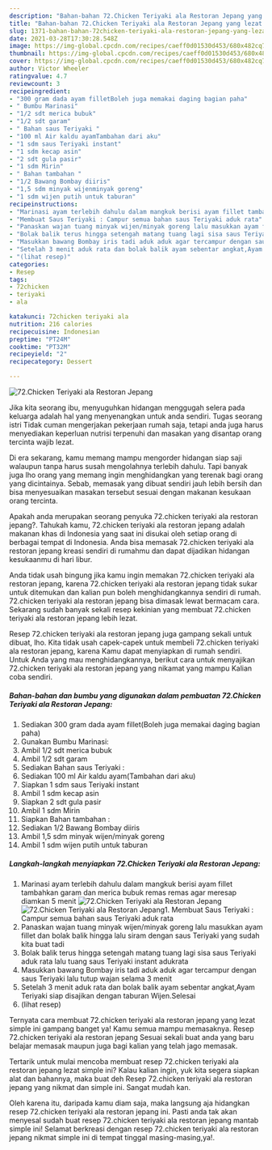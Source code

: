 ```yaml
---
description: "Bahan-bahan 72.Chicken Teriyaki ala Restoran Jepang yang lezat Untuk Jualan"
title: "Bahan-bahan 72.Chicken Teriyaki ala Restoran Jepang yang lezat Untuk Jualan"
slug: 1371-bahan-bahan-72chicken-teriyaki-ala-restoran-jepang-yang-lezat-untuk-jualan
date: 2021-03-28T17:30:28.548Z
image: https://img-global.cpcdn.com/recipes/caeff0d01530d453/680x482cq70/72chicken-teriyaki-ala-restoran-jepang-foto-resep-utama.jpg
thumbnail: https://img-global.cpcdn.com/recipes/caeff0d01530d453/680x482cq70/72chicken-teriyaki-ala-restoran-jepang-foto-resep-utama.jpg
cover: https://img-global.cpcdn.com/recipes/caeff0d01530d453/680x482cq70/72chicken-teriyaki-ala-restoran-jepang-foto-resep-utama.jpg
author: Victor Wheeler
ratingvalue: 4.7
reviewcount: 3
recipeingredient:
- "300 gram dada ayam filletBoleh juga memakai daging bagian paha"
- " Bumbu Marinasi"
- "1/2 sdt merica bubuk"
- "1/2 sdt garam"
- " Bahan saus Teriyaki "
- "100 ml Air kaldu ayamTambahan dari aku"
- "1 sdm saus Teriyaki instant"
- "1 sdm kecap asin"
- "2 sdt gula pasir"
- "1 sdm Mirin"
- " Bahan tambahan "
- "1/2 Bawang Bombay diiris"
- "1,5 sdm minyak wijenminyak goreng"
- "1 sdm wijen putih untuk taburan"
recipeinstructions:
- "Marinasi ayam terlebih dahulu dalam mangkuk berisi ayam fillet tambahkan garam dan merica bubuk remas remas agar meresap diamkan 5 menit"
- "Membuat Saus Teriyaki : Campur semua bahan saus Teriyaki aduk rata"
- "Panaskan wajan tuang minyak wijen/minyak goreng lalu masukkan ayam fillet dan bolak balik hingga lalu siram dengan saus Teriyaki yang sudah kita buat tadi"
- "Bolak balik terus hingga setengah matang tuang lagi sisa saus Teriyaki aduk rata lalu tuang saus Teriyaki instant adukrata"
- "Masukkan bawang Bombay iris tadi aduk aduk agar tercampur dengan saus Teriyaki lalu tutup wajan selama 3 menit"
- "Setelah 3 menit aduk rata dan bolak balik ayam sebentar angkat,Ayam Teriyaki siap disajikan dengan taburan Wijen.Selesai"
- "(lihat resep)"
categories:
- Resep
tags:
- 72chicken
- teriyaki
- ala

katakunci: 72chicken teriyaki ala 
nutrition: 216 calories
recipecuisine: Indonesian
preptime: "PT24M"
cooktime: "PT32M"
recipeyield: "2"
recipecategory: Dessert

---
```



![72.Chicken Teriyaki ala Restoran Jepang](https://img-global.cpcdn.com/recipes/caeff0d01530d453/680x482cq70/72chicken-teriyaki-ala-restoran-jepang-foto-resep-utama.jpg)

Jika kita seorang ibu, menyuguhkan hidangan menggugah selera pada keluarga adalah hal yang menyenangkan untuk anda sendiri. Tugas seorang istri Tidak cuman mengerjakan pekerjaan rumah saja, tetapi anda juga harus menyediakan keperluan nutrisi terpenuhi dan masakan yang disantap orang tercinta wajib lezat.

Di era  sekarang, kamu memang mampu mengorder hidangan siap saji walaupun tanpa harus susah mengolahnya terlebih dahulu. Tapi banyak juga lho orang yang memang ingin menghidangkan yang terenak bagi orang yang dicintainya. Sebab, memasak yang dibuat sendiri jauh lebih bersih dan bisa menyesuaikan masakan tersebut sesuai dengan makanan kesukaan orang tercinta. 



Apakah anda merupakan seorang penyuka 72.chicken teriyaki ala restoran jepang?. Tahukah kamu, 72.chicken teriyaki ala restoran jepang adalah makanan khas di Indonesia yang saat ini disukai oleh setiap orang di berbagai tempat di Indonesia. Anda bisa memasak 72.chicken teriyaki ala restoran jepang kreasi sendiri di rumahmu dan dapat dijadikan hidangan kesukaanmu di hari libur.

Anda tidak usah bingung jika kamu ingin memakan 72.chicken teriyaki ala restoran jepang, karena 72.chicken teriyaki ala restoran jepang tidak sukar untuk ditemukan dan kalian pun boleh menghidangkannya sendiri di rumah. 72.chicken teriyaki ala restoran jepang bisa dimasak lewat bermacam cara. Sekarang sudah banyak sekali resep kekinian yang membuat 72.chicken teriyaki ala restoran jepang lebih lezat.

Resep 72.chicken teriyaki ala restoran jepang juga gampang sekali untuk dibuat, lho. Kita tidak usah capek-capek untuk membeli 72.chicken teriyaki ala restoran jepang, karena Kamu dapat menyiapkan di rumah sendiri. Untuk Anda yang mau menghidangkannya, berikut cara untuk menyajikan 72.chicken teriyaki ala restoran jepang yang nikamat yang mampu Kalian coba sendiri.

<!--inarticleads1-->

##### Bahan-bahan dan bumbu yang digunakan dalam pembuatan 72.Chicken Teriyaki ala Restoran Jepang:

1. Sediakan 300 gram dada ayam fillet(Boleh juga memakai daging bagian paha)
1. Gunakan  Bumbu Marinasi:
1. Ambil 1/2 sdt merica bubuk
1. Ambil 1/2 sdt garam
1. Sediakan  Bahan saus Teriyaki :
1. Sediakan 100 ml Air kaldu ayam(Tambahan dari aku)
1. Siapkan 1 sdm saus Teriyaki instant
1. Ambil 1 sdm kecap asin
1. Siapkan 2 sdt gula pasir
1. Ambil 1 sdm Mirin
1. Siapkan  Bahan tambahan :
1. Sediakan 1/2 Bawang Bombay diiris
1. Ambil 1,5 sdm minyak wijen/minyak goreng
1. Ambil 1 sdm wijen putih untuk taburan




<!--inarticleads2-->

##### Langkah-langkah menyiapkan 72.Chicken Teriyaki ala Restoran Jepang:

1. Marinasi ayam terlebih dahulu dalam mangkuk berisi ayam fillet tambahkan garam dan merica bubuk remas remas agar meresap diamkan 5 menit
<img src="https://img-global.cpcdn.com/steps/2eb7bd33ad1d8423/160x128cq70/72chicken-teriyaki-ala-restoran-jepang-langkah-memasak-1-foto.jpg" alt="72.Chicken Teriyaki ala Restoran Jepang"><img src="https://img-global.cpcdn.com/steps/89fda36bcae34510/160x128cq70/72chicken-teriyaki-ala-restoran-jepang-langkah-memasak-1-foto.jpg" alt="72.Chicken Teriyaki ala Restoran Jepang">1. Membuat Saus Teriyaki : Campur semua bahan saus Teriyaki aduk rata
1. Panaskan wajan tuang minyak wijen/minyak goreng lalu masukkan ayam fillet dan bolak balik hingga lalu siram dengan saus Teriyaki yang sudah kita buat tadi
1. Bolak balik terus hingga setengah matang tuang lagi sisa saus Teriyaki aduk rata lalu tuang saus Teriyaki instant adukrata
1. Masukkan bawang Bombay iris tadi aduk aduk agar tercampur dengan saus Teriyaki lalu tutup wajan selama 3 menit
1. Setelah 3 menit aduk rata dan bolak balik ayam sebentar angkat,Ayam Teriyaki siap disajikan dengan taburan Wijen.Selesai
1. (lihat resep)




Ternyata cara membuat 72.chicken teriyaki ala restoran jepang yang lezat simple ini gampang banget ya! Kamu semua mampu memasaknya. Resep 72.chicken teriyaki ala restoran jepang Sesuai sekali buat anda yang baru belajar memasak maupun juga bagi kalian yang telah jago memasak.

Tertarik untuk mulai mencoba membuat resep 72.chicken teriyaki ala restoran jepang lezat simple ini? Kalau kalian ingin, yuk kita segera siapkan alat dan bahannya, maka buat deh Resep 72.chicken teriyaki ala restoran jepang yang nikmat dan simple ini. Sangat mudah kan. 

Oleh karena itu, daripada kamu diam saja, maka langsung aja hidangkan resep 72.chicken teriyaki ala restoran jepang ini. Pasti anda tak akan menyesal sudah buat resep 72.chicken teriyaki ala restoran jepang mantab simple ini! Selamat berkreasi dengan resep 72.chicken teriyaki ala restoran jepang nikmat simple ini di tempat tinggal masing-masing,ya!.

